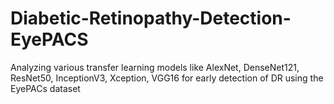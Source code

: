 # Diabetic-Retinopathy-Detection-EyePACS
Analyzing various transfer learning models like AlexNet, DenseNet121, ResNet50, InceptionV3, Xception, VGG16 for early detection of DR using the EyePACs dataset
